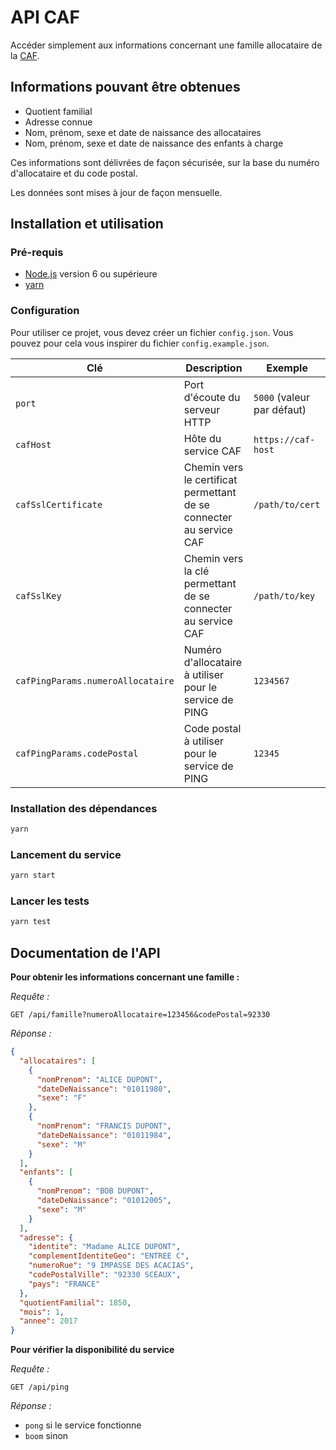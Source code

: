 # API CAF

Accéder simplement aux informations concernant une famille allocataire de la [CAF](http://www.caf.fr/).

## Informations pouvant être obtenues

* Quotient familial
* Adresse connue
* Nom, prénom, sexe et date de naissance des allocataires
* Nom, prénom, sexe et date de naissance des enfants à charge

Ces informations sont délivrées de façon sécurisée, sur la base du numéro d'allocataire et du code postal.

Les données sont mises à jour de façon mensuelle.

## Installation et utilisation

### Pré-requis

* [Node.js](https://nodejs.org) version 6 ou supérieure
* [yarn](https://yarnpkg.com)

### Configuration

Pour utiliser ce projet, vous devez créer un fichier `config.json`. Vous pouvez pour cela vous inspirer du fichier `config.example.json`.

| Clé | Description | Exemple |
| --- | --- | --- |
| `port` | Port d'écoute du serveur HTTP | `5000` (valeur par défaut) |
| `cafHost` | Hôte du service CAF | `https://caf-host` |
| `cafSslCertificate` | Chemin vers le certificat permettant de se connecter au service CAF | `/path/to/cert` |
| `cafSslKey` | Chemin vers la clé permettant de se connecter au service CAF | `/path/to/key` |
| `cafPingParams.numeroAllocataire` | Numéro d'allocataire à utiliser pour le service de PING | `1234567` |
| `cafPingParams.codePostal` | Code postal à utiliser pour le service de PING | `12345` |

### Installation des dépendances

```bash
yarn
```

### Lancement du service

```bash
yarn start
```

### Lancer les tests

```bash
yarn test
```

## Documentation de l'API

**Pour obtenir les informations concernant une famille :**

*Requête :*

`GET /api/famille?numeroAllocataire=123456&codePostal=92330`

*Réponse :*

```json
{
  "allocataires": [
    {
      "nomPrenom": "ALICE DUPONT",
      "dateDeNaissance": "01011980",
      "sexe": "F"
    },
    {
      "nomPrenom": "FRANCIS DUPONT",
      "dateDeNaissance": "01011984",
      "sexe": "M"
    }
  ],
  "enfants": [
    {
      "nomPrenom": "BOB DUPONT",
      "dateDeNaissance": "01012005",
      "sexe": "M"
    }
  ],
  "adresse": {
    "identite": "Madame ALICE DUPONT",
    "complementIdentiteGeo": "ENTREE C",
    "numeroRue": "9 IMPASSE DES ACACIAS",
    "codePostalVille": "92330 SCEAUX",
    "pays": "FRANCE"
  },
  "quotientFamilial": 1850,
  "mois": 1,
  "annee": 2017
}
```

**Pour vérifier la disponibilité du service**

*Requête :*

`GET /api/ping`

*Réponse :*

* `pong` si le service fonctionne
* `boom` sinon
